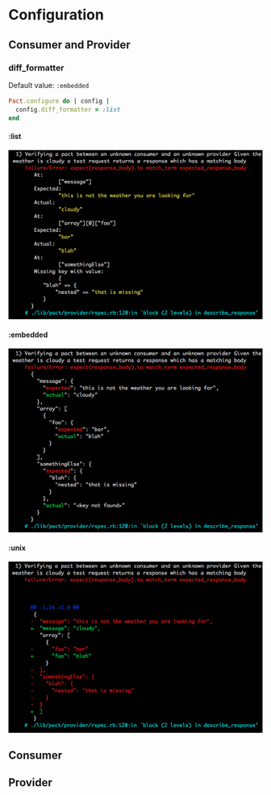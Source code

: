 # Configuration

## Consumer and Provider

### diff_formatter

Default value: `:embedded`

```ruby
Pact.configure do | config |
  config.diff_formatter = :list
end

```

#### :list

<img src="diff_formatter_list.png">

#### :embedded

<img src="diff_formatter_embedded.png">

#### :unix
<img src="diff_formatter_unix.png">

## Consumer


## Provider